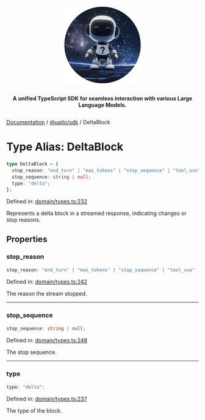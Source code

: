 <div style="display:flex; flex-direction:column; align-items:center;">
<p align="center">
  <img src="../UAITO.png" alt="UAITO Logo" width="200"/>
</p>

<p align="center">
  <strong>A unified TypeScript SDK for seamless interaction with various Large Language Models.</strong>
</p>
</div>

[Documentation](README.md) / [@uaito/sdk](@uaito.sdk.md) / DeltaBlock

# Type Alias: DeltaBlock

```ts
type DeltaBlock = {
  stop_reason: "end_turn" | "max_tokens" | "stop_sequence" | "tool_use" | null;
  stop_sequence: string | null;
  type: "delta";
};
```

Defined in: [domain/types.ts:232](https://github.com/elribonazo/uaito/blob/891267acfac775627ab8d2c9451db44d1413ce7c/packages/sdk/src/domain/types.ts#L232)

Represents a delta block in a streamed response, indicating changes or stop reasons.

## Properties

### stop\_reason

```ts
stop_reason: "end_turn" | "max_tokens" | "stop_sequence" | "tool_use" | null;
```

Defined in: [domain/types.ts:242](https://github.com/elribonazo/uaito/blob/891267acfac775627ab8d2c9451db44d1413ce7c/packages/sdk/src/domain/types.ts#L242)

The reason the stream stopped.

***

### stop\_sequence

```ts
stop_sequence: string | null;
```

Defined in: [domain/types.ts:248](https://github.com/elribonazo/uaito/blob/891267acfac775627ab8d2c9451db44d1413ce7c/packages/sdk/src/domain/types.ts#L248)

The stop sequence.

***

### type

```ts
type: "delta";
```

Defined in: [domain/types.ts:237](https://github.com/elribonazo/uaito/blob/891267acfac775627ab8d2c9451db44d1413ce7c/packages/sdk/src/domain/types.ts#L237)

The type of the block.

